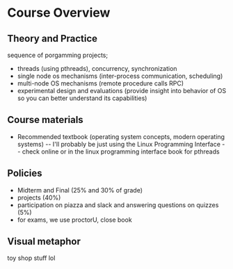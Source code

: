 # Course Overview
## Theory and Practice
sequence of porgamming projects;
- threads (using pthreads), concurrency, synchronization
- single node os mechanisms (inter-process communication, scheduling)
- multi-node OS mechanisms (remote procedure calls RPC)
- experimental design and evaluations (provide insight into behavior of OS so you can better understand its capabilities)
## Course materials
- Recommended textbook (operating system concepts, modern operating systems)
-- I'll probably be just using the Linux Programming Interface
-- check online or in the linux programming interface book for pthreads
## Policies
- Midterm and Final (25% and 30% of grade)
- projects (40%)
- participation on piazza and slack and answering questions on quizzes (5%)
- for exams, we use proctorU, close book
## Visual metaphor
toy shop stuff lol
